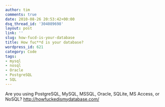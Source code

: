 ```yaml
---
author: tim
comments: true
date: 2010-08-26 20:53:42+00:00
dsq_thread_id: '304089698'
layout: post
link: ''
slug: how-fucd-is-your-database
title: How fuc**d is your database?
wordpress_id: 621
category: Code
tags:
- mysql
- nosql
- Oracle
- PostgreSQL
- SQL
---
```


Are you using PostgreSQL, MySQL, MSSQL, Oracle, SQLite, MS Access, or NoSQL?
<http://howfuckedismydatabase.com/>
